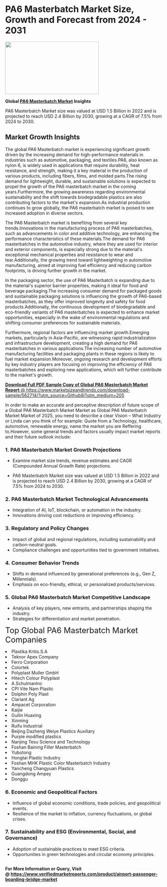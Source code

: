 <H1>PA6 Masterbatch Market Size, Growth and Forecast from 2024 - 2031</H1><img class="aligncenter size-medium wp-image-584254" src="https://thirdeyenews.in/wp-content/uploads/2024/09/Global-Market-Research-300x168.jpeg" alt="" width="300" height="168" /><p><strong>Global&nbsp;<a href="https://www.marketsizeandtrends.com/download-sample/562714/?utm_source=Github8j?utm_medium=205">PA6 Masterbatch Market</a> Insights</strong></p><p>PA6 Masterbatch Market size was valued at USD 1.5 Billion in 2022 and is projected to reach USD 2.4 Billion by 2030, growing at a CAGR of 7.5% from 2024 to 2030.</p><p><h2>Market Growth Insights</h2> <p>The global PA6 Masterbatch market is experiencing significant growth driven by the increasing demand for high-performance materials in industries such as automotive, packaging, and textiles.PA6, also known as nylon 6, is widely used in applications that require durability, heat resistance, and strength, making it a key material in the production of various products, including fibers, films, and molded parts.The rising demand for lightweight, durable, and sustainable solutions is expected to propel the growth of the PA6 masterbatch market in the coming years.Furthermore, the growing awareness regarding environmental sustainability and the shift towards biodegradable plastics are also contributing factors to the market's expansion.As industrial production continues to grow globally, the PA6 masterbatch market is poised to see increased adoption in diverse sectors.</p> <p><a href="#"></a></p> <p>The PA6 Masterbatch market is benefiting from several key trends.Innovations in the manufacturing process of PA6 masterbatches, such as advancements in color and additive technology, are enhancing the performance characteristics of these materials.The demand for PA6 masterbatches in the automotive industry, where they are used for interior and exterior components, is especially strong due to the material's exceptional mechanical properties and resistance to wear and tear.Additionally, the growing trend toward lightweighting in automotive manufacturing, aimed at improving fuel efficiency and reducing carbon footprints, is driving further growth in the market.</p> <p>In the packaging sector, the use of PA6 Masterbatch is expanding due to the material's superior barrier properties, making it ideal for food and beverage packaging.The increasing consumer demand for packaged goods and sustainable packaging solutions is influencing the growth of PA6-based masterbatches, as they offer improved longevity and safety for food products.Additionally, the continuous development of biodegradable and eco-friendly variants of PA6 masterbatches is expected to enhance market opportunities, especially in the wake of environmental regulations and shifting consumer preferences for sustainable materials.</p> <p>Furthermore, regional factors are influencing market growth.Emerging markets, particularly in Asia-Pacific, are witnessing rapid industrialization and infrastructure development, creating a high demand for PA6 masterbatches in various applications.The increasing number of automotive manufacturing facilities and packaging plants in these regions is likely to fuel market expansion.Moreover, ongoing research and development efforts by key industry players are focusing on improving the efficiency of PA6 masterbatches and exploring new applications, which will further contribute to the market's growth.</p> <p><a href="#"></p><p><span class=""><strong>Download Full PDF Sample Copy of Global PA6 Masterbatch Market Report</strong> @ <a href="https://www.marketsizeandtrends.com/download-sample/562714/?utm_source=Github8j?utm_medium=205" target="_blank">https://www.marketsizeandtrends.com/download-sample/562714/?utm_source=Github8j?utm_medium=205</a></span></p><p>In order to make an accurate and perceptive description of future scope of a Global&nbsp;PA6 Masterbatch Market Market as Global&nbsp;PA6 Masterbatch Market Market of 2025, you need to describe a clear Vision &ndash; What Industry or Linda can you think of for example: Quote from a Technology, healthcare, automotive, renewable energy, name the market you are Reffering to.However, some general trends and factors usually impact market reports and their future outlook include:</p><h3>1.&nbsp;<strong>PA6 Masterbatch Market Growth Projections</strong></h3><ul><li>Examine market size trends, revenue estimates and CAGR (Compounded Annual Growth Rate) projections.</li><li><p>PA6 Masterbatch Market size was valued at USD 1.5 Billion in 2022 and is projected to reach USD 2.4 Billion by 2030, growing at a CAGR of 7.5% from 2024 to 2030.</p></li></ul><h3>2.&nbsp;<strong>PA6 Masterbatch Market Technological Advancements</strong></h3><ul><li>Integration of AI, IoT, blockchain, or automation in the industry.</li><li>Innovations driving cost reductions or improving efficiency.</li></ul><h3>3.&nbsp;<strong>Regulatory and Policy Changes</strong></h3><ul><li>Impact of global and regional regulations, including sustainability and carbon-neutral goals.</li><li>Compliance challenges and opportunities tied to government initiatives.</li></ul><h3>4.&nbsp;<strong>Consumer Behavior Trends</strong></h3><ul><li>Shifts in demand influenced by generational preferences (e.g., Gen Z, Millennials).</li><li>Emphasis on eco-friendly, ethical, or personalized products/services.</li></ul><h3>5.&nbsp;<strong>Global PA6 Masterbatch Market Competitive Landscape</strong></h3><ul><li>Analysis of key players, new entrants, and partnerships shaping the industry.</li><li>Strategies for differentiation and market penetration.</li></ul><p data-pm-slice="1 1 []"><span style="color: inherit; font-family: inherit; font-size: 25px;">Top Global PA6 Masterbatch Market Companies</span></p><div class="" data-test-id=""><p><li>Plastika Kritis.S.A</li><li> Teknor Apex Company</li><li> Ferro Corporation</li><li> Colortek</li><li> Polyplast Muller GmbH</li><li> Hitech Colour Polyplast</li><li> A.SchulmanInc</li><li> CPI Vite Nam Plastic</li><li> Dolphin Poly Plast</li><li> Clariant Ag</li><li> Ampacet Corporation</li><li> Kaijie</li><li> Guilin Huaxing</li><li> Xinming</li><li> Ruifu Industrial</li><li> Beijing Dazheng Weiye Plastics Auxiliary</li><li> Purple modified plastics</li><li> Nanjing Tesu Science and Technology</li><li> Foshan Baining Filler Masterbatch</li><li> Yubotong</li><li> Hongtai Plastic Industry</li><li> Foshan MHK Plastic Color Masterbatch Industry</li><li> Yancheng Changyuan Plastics</li><li> Guangdong Ampey</li><li> Donggu</li></p></div><h3>6.&nbsp;<strong>Economic and Geopolitical Factors</strong></h3><ul><li>Influence of global economic conditions, trade policies, and geopolitical events.</li><li>Resilience of the market to inflation, currency fluctuations, or global crises.</li></ul><h3>7.&nbsp;<strong>Sustainability and ESG (Environmental, Social, and Governance)</strong></h3><ul><li>Adoption of sustainable practices to meet ESG criteria.</li><li>Opportunities in green technologies and circular economy principles.</li></ul><h2><strong style="font-size: 14px;">For More Information or Query, Visit @&nbsp;</strong><a style="background-color: #ffffff; font-size: 14px;" href="https://www.marketsizeandtrends.com/report/pa6-masterbatch-market/" target="_blank">https://www.verifiedmarketreports.com/product/airport-passenger-boarding-bridge-market</a></h2>